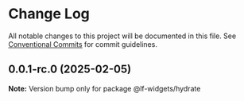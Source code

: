 # Change Log

All notable changes to this project will be documented in this file. See [Conventional Commits](https://conventionalcommits.org) for commit guidelines.

## 0.0.1-rc.0 (2025-02-05)

**Note:** Version bump only for package @lf-widgets/hydrate

